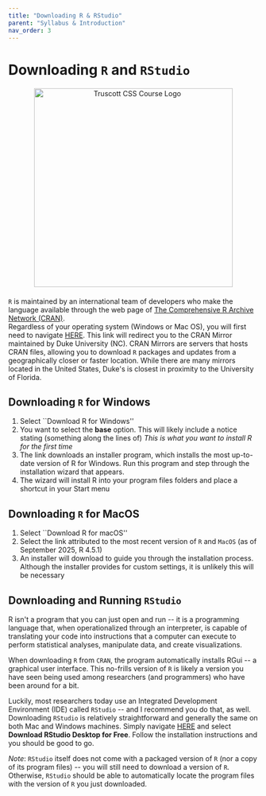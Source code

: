 ```yaml
---
title: "Downloading R & RStudio"
parent: "Syllabus & Introduction"
nav_order: 3
---
```



# Downloading <code>R</code> and <code>RStudio</code>


<div style="text-align: center; margin-bottom: 20px; margin-top: 20px;">
  <img src="{{ site.baseurl }}/assets/images/R_logo.png" alt="Truscott CSS Course Logo" width="400"/>
</div>

<code>R</code> is maintained by an international team of developers who make the language available through the web page of <a href="https://cran.r-project.org/">The Comprehensive R Archive Network (CRAN)</a>. 
<br>
Regardless of your operating system (Windows or Mac OS), you will first need to navigate <a href= "https://archive.linux.duke.edu/cran/">HERE</a>. This link will redirect you to the CRAN Mirror maintained by Duke University (NC). CRAN Mirrors are servers that hosts CRAN files, allowing you to download <code>R</code> packages and updates from a geographically closer or faster location. While there are many mirrors located in the United States, Duke's is closest in proximity to the University of Florida.

## Downloading <code>R</code> for Windows

<ol>
<li> Select ``Download R for Windows'' </li>
<li> You want to select the <b>base</b> option. This will likely include a notice stating (something along the lines of) <i>This is what you want to install R for the first time</i></li>
<li> The link downloads an installer program, which installs the most up-to-date version of R for Windows. Run this program and step through the installation wizard that appears. </li>
<li> The wizard will install R into your program files folders and place a shortcut in your Start menu </li>
</ol>

## Downloading <code>R</code> for MacOS


<ol>
<li> Select ``Download R for macOS'' </li>
<li> Select the link attributed to the most recent version of <code>R</code> and <code>MacOS</code> (as of September 2025,  R 4.5.1) </li>
<li> An installer will download to guide you through the installation process. Although the installer provides for custom settings, it is unlikely this will be necessary </li>
</ol>


## Downloading and Running <code>RStudio</code>

R isn't a program that you can just open and run -- it is a programming language that, when operationalized through an interpreter, is capable of translating your code into instructions that a computer can execute to perform statistical analyses, manipulate data, and create visualizations. 
<br>

When downloading <code>R</code> from <code>CRAN</code>, the program automatically installs RGui -- a graphical user interface. This no-frills version of <code>R</code> is likely a version you have seen being used among researchers (and programmers) who have been around for a bit. 
<br>

Luckily, most researchers today use an Integrated Development Environment (IDE) called <code>RStudio</code> -- and I recommend you do that, as well. Downloading <code>RStudio</code> is relatively straightforward and generally the same on both Mac and Windows machines. Simply navigate  <a href= "http://www.rstudio.com/ide">HERE</a> and select <b>Download RStudio Desktop for Free</b>. Follow the installation instructions and you should be good to go. 
<br>

<i>Note</i>: <code>RStudio</code> itself does not come with a packaged version of <code>R</code> (nor a copy of its program files) -- you will still need to download a version of <code>R</code>. Otherwise, <code>RStudio</code> should be able to automatically locate the program files with the version of <code>R</code> you just downloaded. 


